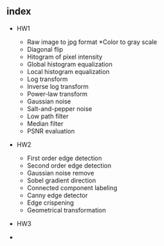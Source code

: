 ## index

* HW1
  * Raw image to jpg format
  *Color to gray scale
  * Diagonal flip
  * Hitogram of pixel intensity
  * Global histogram equalization
  * Local histogram equalization
  * Log transform
  * Inverse log transform
  * Power-law transform
  * Gaussian noise
  * Salt-and-pepper noise
  * Low path filter
  * Median filter
  * PSNR evaluation
  
* HW2
  * First order edge detection
  * Second order edge detection
  * Gaussian noise remove
  * Sobel gradient direction
  * Connected component labeling
  * Canny edge detector
  * Edge crispening
  * Geometrical transformation
  
* HW3
 * 
  
